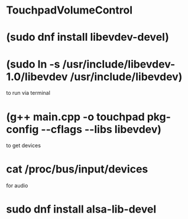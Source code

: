 # TouchpadVolumeControl

# (sudo dnf install libevdev-devel)
# (sudo ln -s /usr/include/libevdev-1.0/libevdev /usr/include/libevdev)

to run via terminal
# (g++ main.cpp -o touchpad pkg-config --cflags --libs libevdev)

to get devices
# cat /proc/bus/input/devices

for audio
# sudo dnf install alsa-lib-devel
